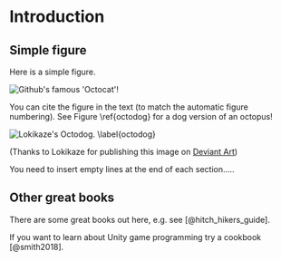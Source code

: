 # Introduction


## Simple figure

Here is a simple figure.

![Github's famous 'Octocat'!](03_figures/introduction/octocat.png)

You can cite the figure in the text (to match the automatic figure numbering). See Figure \ref{octodog} for a dog version of an octopus!

![Lokikaze's Octodog. \label{octodog}](03_figures/introduction/octo_dog__mspaint_by_lokikaze-d32qx0s_small.png)

(Thanks to Lokikaze for publishing this image on [Deviant Art](http://lokikaze.deviantart.com/art/Octo-Dog-MSPaint-186013612))


You need to insert empty lines at the end of each section.....  

## Other great books

There are some great books out here, e.g. see [@hitch_hikers_guide].

If you want to learn about Unity game programming try a cookbook [@smith2018].
